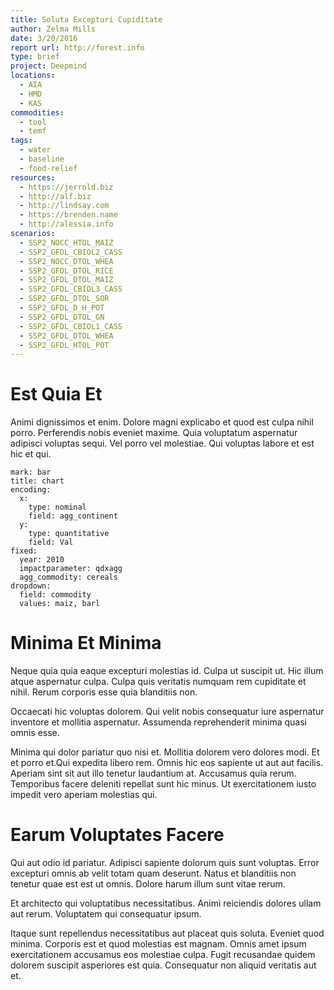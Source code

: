 ```yaml
---
title: Soluta Excepturi Cupiditate
author: Zelma Mills
date: 3/20/2016
report url: http://forest.info
type: brief
project: Deepmind
locations:
  - AIA
  - HMD
  - KAS
commodities:
  - tool
  - temf
tags:
  - water
  - baseline
  - food-relief
resources:
  - https://jerrold.biz
  - http://alf.biz
  - http://lindsay.com
  - https://brenden.name
  - http://alessia.info
scenarios:
  - SSP2_NOCC_HTOL_MAIZ
  - SSP2_GFDL_CBIOL2_CASS
  - SSP2_NOCC_DTOL_WHEA
  - SSP2_GFDL_DTOL_RICE
  - SSP2_GFDL_DTOL_MAIZ
  - SSP2_GFDL_CBIOL3_CASS
  - SSP2_GFDL_DTOL_SOR
  - SSP2_GFDL_D_H_POT
  - SSP2_GFDL_DTOL_GN
  - SSP2_GFDL_CBIOL1_CASS
  - SSP2_GFDL_DTOL_WHEA
  - SSP2_GFDL_HTOL_POT
---
```

# Est Quia Et
Animi dignissimos et enim. Dolore magni explicabo et quod est culpa nihil porro. Perferendis nobis eveniet maxime. Quia voluptatum aspernatur adipisci voluptas sequi. Vel porro vel molestiae. Qui voluptas labore et est hic et qui.

```vis
mark: bar
title: chart
encoding:
  x:
    type: nominal
    field: agg_continent
  y:
    type: quantitative
    field: Val
fixed:
  year: 2010
  impactparameter: qdxagg
  agg_commodity: cereals
dropdown:
  field: commodity
  values: maiz, barl
```

# Minima Et Minima
Neque quia quia eaque excepturi molestias id. Culpa ut suscipit ut. Hic illum atque aspernatur culpa. Culpa quis veritatis numquam rem cupiditate et nihil. Rerum corporis esse quia blanditiis non.
 Occaecati hic voluptas dolorem. Qui velit nobis consequatur iure aspernatur inventore et mollitia aspernatur. Assumenda reprehenderit minima quasi omnis esse.
 Minima qui dolor pariatur quo nisi et. Mollitia dolorem vero dolores modi. Et et porro et.Qui expedita libero rem. Omnis hic eos sapiente ut aut aut facilis. Aperiam sint sit aut illo tenetur laudantium at. Accusamus quia rerum. Temporibus facere deleniti repellat sunt hic minus. Ut exercitationem iusto impedit vero aperiam molestias qui.

# Earum Voluptates Facere
Qui aut odio id pariatur. Adipisci sapiente dolorum quis sunt voluptas. Error excepturi omnis ab velit totam quam deserunt. Natus et blanditiis non tenetur quae est est ut omnis. Dolore harum illum sunt vitae rerum.
 Et architecto qui voluptatibus necessitatibus. Animi reiciendis dolores ullam aut rerum. Voluptatem qui consequatur ipsum.
 Itaque sunt repellendus necessitatibus aut placeat quis soluta. Eveniet quod minima. Corporis est et quod molestias est magnam. Omnis amet ipsum exercitationem accusamus eos molestiae culpa. Fugit recusandae quidem dolorem suscipit asperiores est quia. Consequatur non aliquid veritatis aut et.
